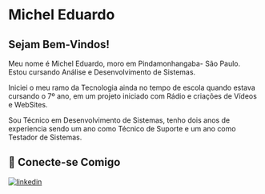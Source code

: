 # Michel Eduardo

## Sejam Bem-Vindos!
Meu nome é Michel Eduardo, moro em Pindamonhangaba- São Paulo. Estou cursando Análise e Desenvolvimento de Sistemas.

Iniciei o meu ramo da Tecnologia ainda no tempo de escola quando estava cursando o 7º ano, em um projeto iniciado com Rádio e criações de Vídeos e WebSites. 

Sou Técnico em Desenvolvimento de Sistemas, tenho dois anos de experiencia sendo um ano como Técnico de Suporte e um ano como Testador de Sistemas.

## 🔗 Conecte-se Comigo

[![linkedin](https://img.shields.io/badge/linkedin-0A66C2?style=for-the-badge&logo=linkedin&logoColor=white)](https://www.linkedin.com/in/michel-santo-0a119b22b/)
